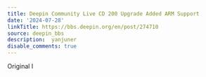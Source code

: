 ```yaml
---
title: Deepin Community Live CD 200 Upgrade Added ARM Support
date: '2024-07-28'
linkTitle: https://bbs.deepin.org/en/post/274710
source: deepin_bbs
description:  yanjuner 
disable_comments: true
---
```

Original l
